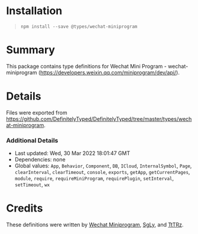 # Installation
> `npm install --save @types/wechat-miniprogram`

# Summary
This package contains type definitions for Wechat Mini Program - wechat-miniprogram (https://developers.weixin.qq.com/miniprogram/dev/api/).

# Details
Files were exported from https://github.com/DefinitelyTyped/DefinitelyTyped/tree/master/types/wechat-miniprogram.

### Additional Details
 * Last updated: Wed, 30 Mar 2022 18:01:47 GMT
 * Dependencies: none
 * Global values: `App`, `Behavior`, `Component`, `DB`, `ICloud`, `InternalSymbol`, `Page`, `clearInterval`, `clearTimeout`, `console`, `exports`, `getApp`, `getCurrentPages`, `module`, `require`, `requireMiniProgram`, `requirePlugin`, `setInterval`, `setTimeout`, `wx`

# Credits
These definitions were written by [Wechat Miniprogram](https://github.com/wechat-miniprogram), [SgLy](https://github.com/SgLy), and [TtTRz](https://github.com/TtTRz).

